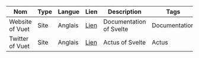 | Nom             | Type | Langue  | Lien                                  | Description             | Tags          | Note |
| --------------- | ---- | ------- | ------------------------------------- | ----------------------- | ------------- | ---- |
| Website of Vuet | Site | Anglais | [Lien](https://vuetifyjs.com/en/)     | Documentation of Svelte | Documentation | 4/5  |
| Twitter of Vuet | Site | Anglais | [Lien](https://twitter.com/vuetifyjs) | Actus of Svelte         | Actus         | 4/5  |
